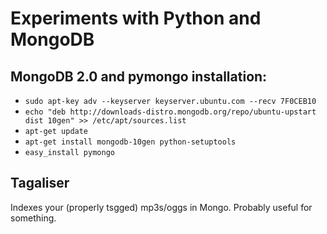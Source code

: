 Experiments with Python and MongoDB
===================================

MongoDB 2.0 and pymongo installation:
-------------------------------------

* `sudo apt-key adv --keyserver keyserver.ubuntu.com --recv 7F0CEB10`
* `echo "deb http://downloads-distro.mongodb.org/repo/ubuntu-upstart dist 10gen" >> /etc/apt/sources.list`
* `apt-get update`
* `apt-get install mongodb-10gen python-setuptools`
* `easy_install pymongo`

Tagaliser
---------

Indexes your (properly tsgged) mp3s/oggs in Mongo. Probably useful for something.
